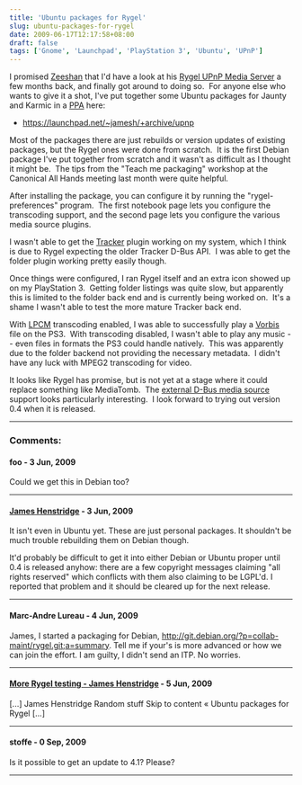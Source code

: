 ```yaml
---
title: 'Ubuntu packages for Rygel'
slug: ubuntu-packages-for-rygel
date: 2009-06-17T12:17:58+08:00
draft: false
tags: ['Gnome', 'Launchpad', 'PlayStation 3', 'Ubuntu', 'UPnP']
---
```


I promised [Zeeshan](http://zee-nix.blogspot.com/) that I\'d have a look
at his [Rygel UPnP Media Server](http://live.gnome.org/Rygel) a few
months back, and finally got around to doing so.  For anyone else who
wants to give it a shot, I\'ve put together some Ubuntu packages for
Jaunty and Karmic in a [PPA](https://help.launchpad.net/Packaging/PPA)
here:

-   <https://launchpad.net/~jamesh/+archive/upnp>

Most of the packages there are just rebuilds or version updates of
existing packages, but the Rygel ones were done from scratch.  It is the
first Debian package I\'ve put together from scratch and it wasn\'t as
difficult as I thought it might be.  The tips from the \"Teach me
packaging\" workshop at the Canonical All Hands meeting last month were
quite helpful.

After installing the package, you can configure it by running the
\"rygel-preferences\" program.  The first notebook page lets you
configure the transcoding support, and the second page lets you
configure the various media source plugins.

I wasn\'t able to get the [Tracker](http://projects.gnome.org/tracker/)
plugin working on my system, which I think is due to Rygel expecting the
older Tracker D-Bus API.  I was able to get the folder plugin working
pretty easily though.

Once things were configured, I ran Rygel itself and an extra icon showed
up on my PlayStation 3.  Getting folder listings was quite slow, but
apparently this is limited to the folder back end and is currently being
worked on.  It\'s a shame I wasn\'t able to test the more mature Tracker
back end.

With
[LPCM](http://en.wikipedia.org/wiki/Linear_pulse_code_modulation "Linear pulse code modulation")
transcoding enabled, I was able to successfully play a
[Vorbis](http://xiph.org/vorbis/) file on the PS3.  With transcoding
disabled, I wasn\'t able to play any music \-- even files in formats the
PS3 could handle natively.  This was apparently due to the folder
backend not providing the necessary metadata.  I didn\'t have any luck
with MPEG2 transcoding for video.

It looks like Rygel has promise, but is not yet at a stage where it
could replace something like MediaTomb.  The [external D-Bus media
source](http://live.gnome.org/Rygel/MediaServerSpec) support looks
particularly interesting.  I look forward to trying out version 0.4 when
it is released.

---
### Comments:
#### foo - <time datetime="2009-06-17 14:13:55">3 Jun, 2009</time>

Could we get this in Debian too?

---
#### [James Henstridge](http://blogs.gnome.org/jamesh/) - <time datetime="2009-06-17 14:39:13">3 Jun, 2009</time>

It isn\'t even in Ubuntu yet. These are just personal packages. It
shouldn\'t be much trouble rebuilding them on Debian though.

It\'d probably be difficult to get it into either Debian or Ubuntu
proper until 0.4 is released anyhow: there are a few copyright messages
claiming \"all rights reserved\" which conflicts with them also claiming
to be LGPL\'d. I reported that problem and it should be cleared up for
the next release.

---
#### Marc-Andre Lureau - <time datetime="2009-06-18 03:07:36">4 Jun, 2009</time>

James, I started a packaging for Debian,
http://git.debian.org/?p=collab-maint/rygel.git;a=summary. Tell me if
your\'s is more advanced or how we can join the effort. I am guilty, I
didn\'t send an ITP. No worries.

---
#### [More Rygel testing - James Henstridge](http://blogs.gnome.org/jamesh/2009/06/19/more-rygel-testing/) - <time datetime="2009-06-19 00:06:45">5 Jun, 2009</time>

\[\...\] James Henstridge Random stuff Skip to content « Ubuntu packages
for Rygel \[\...\]

---
#### stoffe - <time datetime="2009-09-27 18:27:48">0 Sep, 2009</time>

Is it possible to get an update to 4.1? Please?

---
